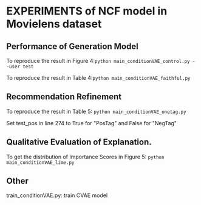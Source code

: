 # EXPERIMENTS of NCF model in Movielens dataset

## Performance of Generation Model
To reproduce the result in Figure 4:``python main_conditionVAE_control.py --user test``

To reproduce the result in Table 4:``python main_conditionVAE_faithful.py``

## Recommendation Refinement
To reproduce the result in Table 5: ``python main_conditionVAE_onetag.py``

Set test_pos in line 274 to True for "PosTag" and False for "NegTag" 


## Qualitative Evaluation of Explanation.
To get the distribution of Importance Scores in Figure 5: ``python main_conditionVAE_lime.py``


## Other
train_conditionVAE.py: train CVAE model